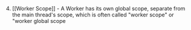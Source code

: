 4. [[Worker Scope]] - A Worker has its own global scope, separate from the main thread's scope, which is often called "worker scope" or "worker global scope